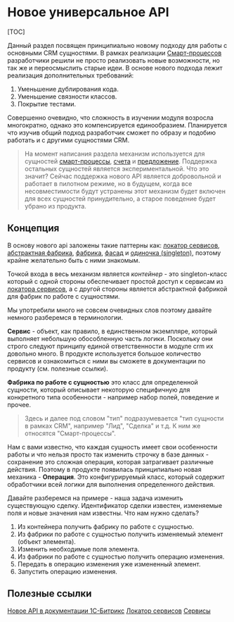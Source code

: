 # Новое универсальное API

[TOC]

Данный раздел посвящен принципиально новому подходу для работы с основными CRM сущностями. В рамках реализации [Смарт-процессов](/04_Модуль_CRM/15_Смарт_процессы/00_Описание.md) разработчики решили не просто реализовать новые возможности, но так же и переосмыслить старые идеи. В основе нового подхода лежит реализация дополнительных требований:
1. Уменьшение дублирования кода.
2. Уменьшение связности классов.
3. Покрытие тестами.

Совершенно очевидно, что сложность в изучении модуля возросла многократно, однако это компенсируется единообразием.
Планируется что изучив общий подход разработчик сможет по образу и подобию работать и с другими сущностями CRM.

>На момент написания раздела механизм используется для сущностей [смарт-процессы](/04_Модуль_CRM/15_Смарт_процессы/00_Описание.md), [счета](/04_Модуль_CRM/22_Счет.md) и [предложение](/04_Модуль_CRM/23_Предложение.md). Поддержка остальных сущностей является экспериментальной. Что это значит? Сейчас поддержка нового API является добровольной и работает в пилотном режиме, но в будущем, когда все несовместимости будут устранены этот механизм будет включен для всех сущностей принудительно, а старое поведение будет убрано из продукта.

## Концепция

В основу нового api заложены такие паттерны как: [локатор сервисов](https://ru.wikipedia.org/wiki/%D0%9B%D0%BE%D0%BA%D0%B0%D1%82%D0%BE%D1%80_%D1%81%D0%BB%D1%83%D0%B6%D0%B1), [абстрактная фабрика](https://ru.wikipedia.org/wiki/%D0%90%D0%B1%D1%81%D1%82%D1%80%D0%B0%D0%BA%D1%82%D0%BD%D0%B0%D1%8F_%D1%84%D0%B0%D0%B1%D1%80%D0%B8%D0%BA%D0%B0_(%D1%88%D0%B0%D0%B1%D0%BB%D0%BE%D0%BD_%D0%BF%D1%80%D0%BE%D0%B5%D0%BA%D1%82%D0%B8%D1%80%D0%BE%D0%B2%D0%B0%D0%BD%D0%B8%D1%8F)), [фабрика](https://ru.wikipedia.org/wiki/%D0%A4%D0%B0%D0%B1%D1%80%D0%B8%D1%87%D0%BD%D1%8B%D0%B9_%D0%BC%D0%B5%D1%82%D0%BE%D0%B4_(%D1%88%D0%B0%D0%B1%D0%BB%D0%BE%D0%BD_%D0%BF%D1%80%D0%BE%D0%B5%D0%BA%D1%82%D0%B8%D1%80%D0%BE%D0%B2%D0%B0%D0%BD%D0%B8%D1%8F)), [фасад](https://ru.wikipedia.org/wiki/%D0%A4%D0%B0%D1%81%D0%B0%D0%B4_(%D1%88%D0%B0%D0%B1%D0%BB%D0%BE%D0%BD_%D0%BF%D1%80%D0%BE%D0%B5%D0%BA%D1%82%D0%B8%D1%80%D0%BE%D0%B2%D0%B0%D0%BD%D0%B8%D1%8F)) и [одиночка (singleton)](https://ru.wikipedia.org/wiki/%D0%9E%D0%B4%D0%B8%D0%BD%D0%BE%D1%87%D0%BA%D0%B0_(%D1%88%D0%B0%D0%B1%D0%BB%D0%BE%D0%BD_%D0%BF%D1%80%D0%BE%D0%B5%D0%BA%D1%82%D0%B8%D1%80%D0%BE%D0%B2%D0%B0%D0%BD%D0%B8%D1%8F)), поэтому крайне желательно быть с ними знакомым.

Точкой входа в весь механизм является *контейнер* - это singleton-класс который с одной стороны обеспечивает простой доступ к сервисам из [локатора сервисов](https://dev.1c-bitrix.ru/learning/course/index.php?COURSE_ID=43&LESSON_ID=14032), а с другой стороны является абстрактной фабрикой для фабрик по работе с сущностями.

Мы употребили много не совсем очевидных слов поэтому давайте немного разберемся в терминологии. 

**Сервис** - объект, как правило, в единственном экземпляре, который выполняет небольшую обособленную часть логики. Поскольку они строго следуют принципу единой ответственности в модуле crm их довольно много. В продукте используется большое количество сервисов и ознакомиться с ними вы сможете в документации по продукту (см. полезные ссылки).

**Фабрика по работе с сущностью** это класс для определенной сущности, который описывает некоторую специфичную для конкретного типа особенности - например набор полей, поведение и прочее.

>Здесь и далее под словом "тип" подразумевается "тип сущности в рамках CRM", например "Лид", "Сделка" и т.д. К ним же относятся "Смарт-процессы".

Нам с вами известно, что каждая сущность имеет свои особенности работы и что нельзя просто так изменить строчку в базе данных - сохранение это сложная операция, которая затрагивает различные действия. Поэтому в продукте появилась принципиально новая механика - **Операция**. Это конфигурируемый класс, который содержит обработчики всей логики для выполнения определенного действия.

Давайте разберемся на примере - наша задача изменить существующую сделку. Идентификатор сделки известен, изменяемые поля и новые значения нам известны. Что нам нужно сделать? 
1. Из контейнера получить фабрику по работе с сущностью.
2. Из фабрики по работе с сущностью получить изменяемый элемент (объект элемента).
3. Изменить необходимые поля элемента.
4. Из фабрики по работе с сущностью получить операцию изменения.
5. Передать в операцию изменения уже измененный элемент.
6. Запустить операцию изменения.

## Полезные ссылки

[Новое API в документации 1С-Битрикс](https://dev.1c-bitrix.ru/api_d7/bitrix/crm/crm_new_api.php)
[Локатор сервисов](https://dev.1c-bitrix.ru/learning/course/index.php?COURSE_ID=43&LESSON_ID=14032)
[Сервисы](https://dev.1c-bitrix.ru/api_d7/bitrix/crm/service/index.php)